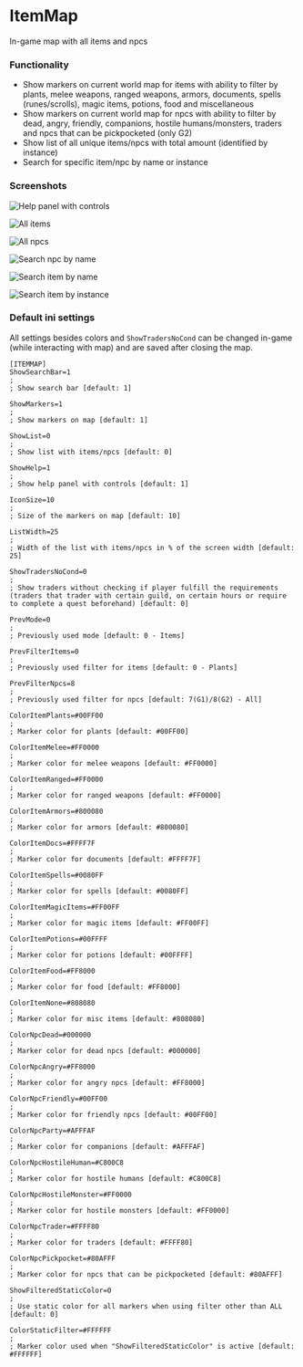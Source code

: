 # ItemMap
In-game map with all items and npcs

### Functionality
- Show markers on current world map for items with ability to filter by plants, melee weapons, ranged weapons, armors, documents, spells (runes/scrolls), magic items, potions, food and miscellaneous
- Show markers on current world map for npcs with ability to filter by dead, angry, friendly, companions, hostile humans/monsters, traders and npcs that can be pickpocketed (only G2)
- Show list of all unique items/npcs with total amount (identified by instance)
- Search for specific item/npc by name or instance

### Screenshots
![Help panel with controls](https://i.imgur.com/1dc9TpL.png)

![All items](https://i.imgur.com/4BRyLyd.jpeg)

![All npcs](https://i.imgur.com/nWuCfwL.jpeg)

![Search npc by name](https://i.imgur.com/oUyfJ2D.jpeg)

![Search item by name](https://i.imgur.com/1ArKF5y.jpeg)

![Search item by instance](https://i.imgur.com/2ITj4Bl.jpeg)

### Default ini settings
All settings besides colors and `ShowTradersNoCond` can be changed in-game (while interacting with map) and are saved after closing the map.
```
[ITEMMAP]
ShowSearchBar=1
; 
; Show search bar [default: 1]

ShowMarkers=1
; 
; Show markers on map [default: 1]

ShowList=0
; 
; Show list with items/npcs [default: 0]

ShowHelp=1
; 
; Show help panel with controls [default: 1]

IconSize=10
; 
; Size of the markers on map [default: 10]

ListWidth=25
; 
; Width of the list with items/npcs in % of the screen width [default: 25]

ShowTradersNoCond=0
; 
; Show traders without checking if player fulfill the requirements (traders that trader with certain guild, on certain hours or require to complete a quest beforehand) [default: 0]

PrevMode=0
; 
; Previously used mode [default: 0 - Items]

PrevFilterItems=0
; 
; Previously used filter for items [default: 0 - Plants]

PrevFilterNpcs=8
; 
; Previously used filter for npcs [default: 7(G1)/8(G2) - All]

ColorItemPlants=#00FF00
; 
; Marker color for plants [default: #00FF00]

ColorItemMelee=#FF0000
; 
; Marker color for melee weapons [default: #FF0000]

ColorItemRanged=#FF0000
; 
; Marker color for ranged weapons [default: #FF0000]

ColorItemArmors=#800080
; 
; Marker color for armors [default: #800080]

ColorItemDocs=#FFFF7F
; 
; Marker color for documents [default: #FFFF7F]

ColorItemSpells=#0080FF
; 
; Marker color for spells [default: #0080FF]

ColorItemMagicItems=#FF00FF
; 
; Marker color for magic items [default: #FF00FF]

ColorItemPotions=#00FFFF
; 
; Marker color for potions [default: #00FFFF]

ColorItemFood=#FF8000
; 
; Marker color for food [default: #FF8000]

ColorItemNone=#808080
; 
; Marker color for misc items [default: #808080]

ColorNpcDead=#000000
; 
; Marker color for dead npcs [default: #000000]

ColorNpcAngry=#FF8000
; 
; Marker color for angry npcs [default: #FF8000]

ColorNpcFriendly=#00FF00
; 
; Marker color for friendly npcs [default: #00FF00]

ColorNpcParty=#AFFFAF
; 
; Marker color for companions [default: #AFFFAF]

ColorNpcHostileHuman=#C800C8
; 
; Marker color for hostile humans [default: #C800C8]

ColorNpcHostileMonster=#FF0000
; 
; Marker color for hostile monsters [default: #FF0000]

ColorNpcTrader=#FFFF80
; 
; Marker color for traders [default: #FFFF80]

ColorNpcPickpocket=#80AFFF
; 
; Marker color for npcs that can be pickpocketed [default: #80AFFF]

ShowFilteredStaticColor=0
; 
; Use static color for all markers when using filter other than ALL [default: 0]

ColorStaticFilter=#FFFFFF
; 
; Marker color used when "ShowFilteredStaticColor" is active [default: #FFFFFF]
```